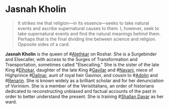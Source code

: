 # Jasnah Kholin

> It strikes me that religion—in its essence—seeks to take natural events and ascribe supernatural causes to them. I, however, seek to take supernatural events and find the natural meanings behind them. Perhaps that is the final dividing line between science and religion. Opposite sides of a card.

**Jasnah Kholin** is the queen of #[Alethkar](locations/alethkar) on Roshar. She is a Surgebinder and Elsecaller, with access to the Surges of Transformation and Transportation, sometimes called "Elsecalling." She is the sister of the late King #[Elhokar](characters/elhokar), daughter of the late King #[Gavilar](characters/gavilar) and #[Navani](characters/navani), niece of Highprince #[Dalinar](characters/dalinar), aunt of royal heir Gavinor, and cousin to #[Adolin](characters/adolin) and #[Renarin](characters/renarin). She is known widely as a brilliant scholar and for her denunciation of Vorinism. She is a member of the Veristitalians, an order of historians dedicated to reconstructing unbiased and factual accounts of the past in order to better understand the present. She is training #[Shallan Davar](characters/shallan) as her ward.

